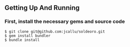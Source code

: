 ## Getting Up And Running

### First, install the necessary gems and source code

    $ git clone git@github.com:jcallu/soldeoro.git
    $ gem install bundler
    $ bundle install
